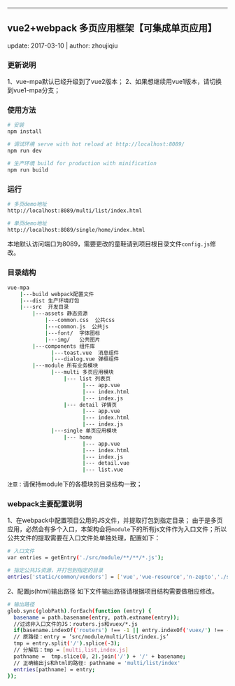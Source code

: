 ---
## vue2+webpack 多页应用框架【可集成单页应用】
  update: 2017-03-10 | author: zhoujiqiu

### 更新说明
  1、vue-mpa默认已经升级到了vue2版本；
  2、如果想继续用vue1版本，请切换到vue1-mpa分支；

### 使用方法
``` bash
# 安装
npm install

# 调试环境 serve with hot reload at http://localhost:8089/
npm run dev

# 生产环境 build for production with minification
npm run build

```

### 运行
``` bash
# 多页demo地址
http://localhost:8089/multi/list/index.html

# 单页demo地址
http://localhost:8089/single/home/index.html
```
本地默认访问端口为8089，需要更改的童鞋请到项目根目录文件`config.js`修改。


### 目录结构
``` bash
vue-mpa
    |---build webpack配置文件
    |---dist 生产环境打包
    |---src  开发目录
        |---assets 静态资源
            |---common.css  公共css
            |---common.js  公共js
            |---font/  字体图标
            |---img/   公共图片
        |---components 组件库
              |---toast.vue  消息组件
              |---dialog.vue 弹框组件
        |---module 所有业务模块
              |---multi 多页应用模块
                  |--- list 列表页
                        |--- app.vue
                        |--- index.html
                        |--- index.js
                  |--- detail 详情页
                        |--- app.vue
                        |--- index.html
                        |--- index.js
              |---single 单页应用模块
                  |--- home 
                        |--- app.vue
                        |--- index.html
                        |--- index.js
                        |--- detail.vue
                        |--- list.vue


```

`注意：`请保持module下的各模块的目录结构一致；



### webpack主要配置说明
1、在webpack中配置项目公用的JS文件，并提取打包到指定目录；
由于是多页应用，必然会有多个入口，本架构会将`module`下的所有js文件作为入口文件；所以公共文件的提取需要在入口文件处单独处理，配置如下：
``` bash
# 入口文件
var entries = getEntry('./src/module/**/**/*.js');

# 指定公共JS资源，并打包到指定的目录
entries['static/common/vendors'] = ['vue','vue-resource','n-zepto','./src/assets/common.js'];

```

2、配置js(html)输出路径
如下文件输出路径请根据项目结构需要做相应修改。
``` bash
# 输出路径
glob.sync(globPath).forEach(function (entry) {
  basename = path.basename(entry, path.extname(entry));
  //过滤非入口文件的JS：routers.js和vuex/*.js
  if(basename.indexOf('routers') !== -1 || entry.indexOf('vuex/') !== -1) return; 
  // 原路径：entry = ‘src/module/multi/list/index.js’
  tmp = entry.split('/').splice(-3);
  // 分解后：tmp = [multi,list,index.js]
  pathname =  tmp.slice(0, 2).join('/') + '/' + basename; 
  // 正确输出js和html的路径: pathname = 'multi/list/index'
  entries[pathname] = entry;
});
```